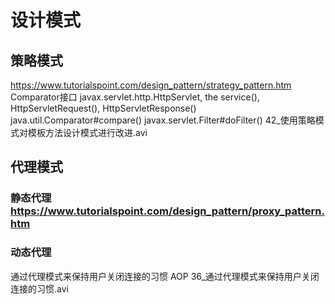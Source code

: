 # 设计模式

## 策略模式
https://www.tutorialspoint.com/design_pattern/strategy_pattern.htm
Comparator接口
javax.servlet.http.HttpServlet, the service(), HttpServletRequest(), HttpServletResponse()
java.util.Comparator#compare()
javax.servlet.Filter#doFilter()
42_使用策略模式对模板方法设计模式进行改进.avi

## 代理模式
### 静态代理 https://www.tutorialspoint.com/design_pattern/proxy_pattern.htm
### 动态代理
 通过代理模式来保持用户关闭连接的习惯
 AOP
 36_通过代理模式来保持用户关闭连接的习惯.avi
